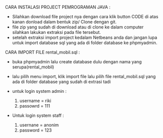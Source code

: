 CARA INSTALASI PROJECT PEMROGRAMAN JAVA :

- Silahkan download file project nya dengan cara klik button CODE di atas kanan donload dalam bentuk zip/ Clone dengan git.
- file zip yang sudah di download atau di clone ke dalam computer silahkan lakukan extraksi pada file tersebut.
- setelah extraksi import project kedalam Netbeans anda dan jangan lupa untuk import database sql yang ada di folder database ke phpmyadmin.

CARA IMPORT FILE rental_mobil.sql :
 - buka phpmyadmin lalu create database dulu dengan nama yang serupa(rental_mobil)
 - lalu pilih menu import, klik import file lalu pilih file rental_mobil.sql yang ada di folder database yang sudah di extrasi tadi 


- untuk login system admin :
  1. username = riki
  2. passowrd = 111
  
- Untuk login system staff :
  1. usernane = anonim
  2. password = 123 
